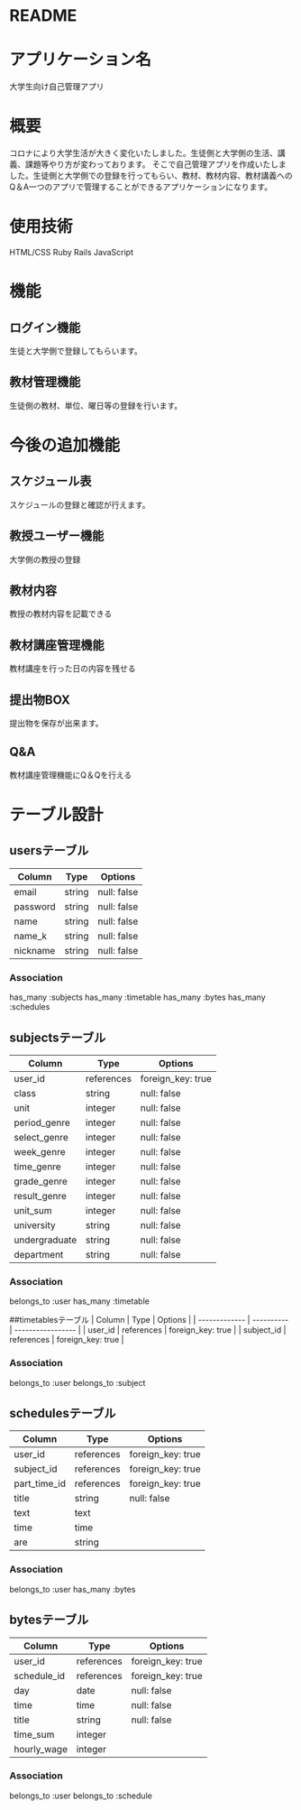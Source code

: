 # README

# アプリケーション名

大学生向け自己管理アプリ

# 概要

コロナにより大学生活が大きく変化いたしました。生徒側と大学側の生活、講義、課題等やり方が変わっております。
そこで自己管理アプリを作成いたしました。生徒側と大学側での登録を行ってもらい、教材、教材内容、教材講義へのQ＆A一つのアプリで管理することができるアプリケーションになります。

# 使用技術
HTML/CSS
Ruby
Rails
JavaScript

# 機能
## ログイン機能
生徒と大学側で登録してもらいます。
## 教材管理機能
生徒側の教材、単位、曜日等の登録を行います。

# 今後の追加機能
## スケジュール表
スケジュールの登録と確認が行えます。
## 教授ユーザー機能
大学側の教授の登録
## 教材内容
教授の教材内容を記載できる
## 教材講座管理機能
教材講座を行った日の内容を残せる
## 提出物BOX
提出物を保存が出来ます。
## Q&A
教材講座管理機能にQ＆Qを行える

# テーブル設計

## usersテーブル

| Column   | Type   | Options     |
| -------- | ------ | ----------- |
| email    | string | null: false |
| password | string | null: false |
| name     | string | null: false |
| name_k   | string | null: false |
| nickname | string | null: false |

### Association

has_many :subjects
has_many :timetable
has_many :bytes
has_many :schedules

## subjectsテーブル

| Column        | Type       | Options           |
| ------------- | ---------- | ----------------- |
| user_id       | references | foreign_key: true |
| class         | string     | null: false       |
| unit          | integer    | null: false       |
| period_genre  | integer    | null: false       |
| select_genre  | integer    | null: false       |
| week_genre    | integer    | null: false       |
| time_genre    | integer    | null: false       |
| grade_genre   | integer    | null: false       |
| result_genre  | integer    | null: false       |
| unit_sum      | integer    | null: false       |
| university    | string     | null: false       |
| undergraduate | string     | null: false       |
| department    | string     | null: false       |

### Association

belongs_to :user
has_many   :timetable


##timetablesテーブル
| Column        | Type       | Options           |
| ------------- | ---------- | ----------------- |
| user_id       | references | foreign_key: true |
| subject_id    | references | foreign_key: true |

### Association

belongs_to :user
belongs_to :subject


## schedulesテーブル

| Column        | Type       | Options           |
| ------------- | ---------- | ----------------- |
| user_id       | references | foreign_key: true |
| subject_id    | references | foreign_key: true |
| part_time_id  | references | foreign_key: true |
| title         | string     | null: false       |
| text          | text       |                   |
| time          | time       |                   |
| are           | string     |                   |

### Association

belongs_to :user
has_many   :bytes

## bytesテーブル

| Column        | Type       | Options           |
| ------------- | ---------- | ----------------- |
| user_id       | references | foreign_key: true |
| schedule_id   | references | foreign_key: true |
| day           | date       | null: false       |
| time          | time       | null: false       |
| title         | string     | null: false       |
| time_sum      | integer    |                   |
| hourly_wage   | integer    |                   |

### Association

belongs_to :user
belongs_to :schedule
